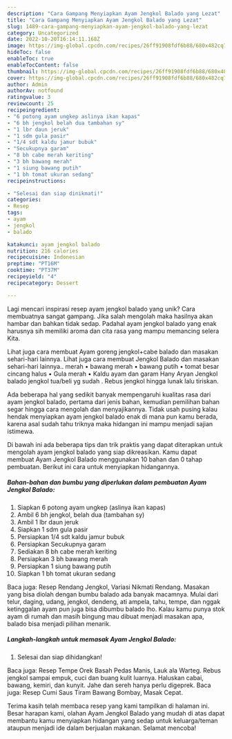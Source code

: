 ```yaml
---
description: "Cara Gampang Menyiapkan Ayam Jengkol Balado yang Lezat"
title: "Cara Gampang Menyiapkan Ayam Jengkol Balado yang Lezat"
slug: 1489-cara-gampang-menyiapkan-ayam-jengkol-balado-yang-lezat
category: Uncategorized
date: 2022-10-20T16:14:11.168Z
image: https://img-global.cpcdn.com/recipes/26ff91908fdf6b88/680x482cq70/ayam-jengkol-balado-foto-resep-utama.jpg
hideToc: false
enableToc: true
enableTocContent: false
thumbnail: https://img-global.cpcdn.com/recipes/26ff91908fdf6b88/680x482cq70/ayam-jengkol-balado-foto-resep-utama.jpg
cover: https://img-global.cpcdn.com/recipes/26ff91908fdf6b88/680x482cq70/ayam-jengkol-balado-foto-resep-utama.jpg
author: Admin
authorAv: notfound
ratingvalue: 3
reviewcount: 25
recipeingredient:
- "6 potong ayam ungkep aslinya ikan kapas"
- "6 bh jengkol belah dua tambahan sy"
- "1 lbr daun jeruk"
- "1 sdm gula pasir"
- "1/4 sdt kaldu jamur bubuk"
- "Secukupnya garam"
- "8 bh cabe merah keriting"
- "3 bh bawang merah"
- "1 siung bawang putih"
- "1 bh tomat ukuran sedang"
recipeinstructions:

- "Selesai dan siap dinikmati!"
categories:
- Resep
tags:
- ayam
- jengkol
- balado

katakunci: ayam jengkol balado 
nutrition: 216 calories
recipecuisine: Indonesian
preptime: "PT16M"
cooktime: "PT37M"
recipeyield: "4"
recipecategory: Dessert

---
```





Lagi mencari inspirasi resep ayam jengkol balado yang unik? Cara membuatnya sangat gampang. Jika salah mengolah maka hasilnya akan hambar dan bahkan tidak sedap. Padahal ayam jengkol balado yang enak harusnya sih memiliki aroma dan cita rasa yang mampu memancing selera Kita.





Lihat juga cara membuat Ayam goreng jengkol+cabe balado dan masakan sehari-hari lainnya. Lihat juga cara membuat Jengkol Balado dan masakan sehari-hari lainnya.. merah • bawang merah • bawang putih • tomat besar cincang halus • Gula merah • Kaldu ayam dan garam Hany Aryan Jengkol balado jengkol tua/beli yg sudah . Rebus jengkol hingga lunak lalu tiriskan.

Ada beberapa hal yang sedikit banyak mempengaruhi kualitas rasa dari ayam jengkol balado, pertama dari jenis bahan, kemudian pemilihan bahan segar hingga cara mengolah dan menyajikannya. Tidak usah pusing kalau hendak menyiapkan ayam jengkol balado enak di mana pun kamu berada, karena asal sudah tahu triknya maka hidangan ini mampu menjadi sajian istimewa.






Di bawah ini ada beberapa tips dan trik praktis yang dapat diterapkan untuk mengolah ayam jengkol balado yang siap dikreasikan. Kamu dapat membuat Ayam Jengkol Balado menggunakan 10 bahan dan 0 tahap pembuatan. Berikut ini cara untuk menyiapkan hidangannya.

<!--inarticleads1-->

##### Bahan-bahan dan bumbu yang diperlukan dalam pembuatan Ayam Jengkol Balado:

1. Siapkan 6 potong ayam ungkep (aslinya ikan kapas)
1. Ambil 6 bh jengkol, belah dua (tambahan sy)
1. Ambil 1 lbr daun jeruk
1. Siapkan 1 sdm gula pasir
1. Persiapkan 1/4 sdt kaldu jamur bubuk
1. Persiapkan Secukupnya garam
1. Sediakan 8 bh cabe merah keriting
1. Persiapkan 3 bh bawang merah
1. Persiapkan 1 siung bawang putih
1. Siapkan 1 bh tomat ukuran sedang


Baca juga: Resep Rendang Jengkol, Variasi Nikmati Rendang. Masakan yang bisa diolah dengan bumbu balado ada banyak macamnya. Mulai dari telur, daging, udang, jengkol, dendeng, ati ampela, tahu, tempe, dan nggak ketinggalan ayam pun juga bisa dibumbu balado lho. Kalau kamu punya stok ayam di rumah dan masih bingung mau dibuat menjadi masakan apa, balado bisa menjadi pilihan menarik. 

<!--inarticleads2-->

##### Langkah-langkah untuk memasak Ayam Jengkol Balado:


1. Selesai dan siap dihidangkan!

Baca juga: Resep Tempe Orek Basah Pedas Manis, Lauk ala Warteg. Rebus jengkol sampai empuk, cuci dan buang kulit luarnya. Haluskan cabai, bawang, kemiri, dan kunyit. Jahe dan sereh hanya perlu digeprek. Baca juga: Resep Cumi Saus Tiram Bawang Bombay, Masak Cepat. 

Terima kasih telah membaca resep yang kami tampilkan di halaman ini. Besar harapan kami, olahan Ayam Jengkol Balado yang mudah di atas dapat membantu kamu menyiapkan hidangan yang sedap untuk keluarga/teman ataupun menjadi ide dalam berjualan makanan. Selamat mencoba!
